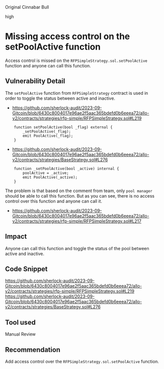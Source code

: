 Original Cinnabar Bull

high

# Missing access control on the setPoolActive function
Access control is missed on the `RFPSimpleStrategy.sol.setPoolActive` function and anyone can call this function.

## Vulnerability Detail
The `setPoolActive` function from `RFPSimpleStrategy` contract is used in order to toggle the status between active and inactive.

- https://github.com/sherlock-audit/2023-09-Gitcoin/blob/6430c8004017e96ae2f5aac365bdefd0b6eeea72/allo-v2/contracts/strategies/rfp-simple/RFPSimpleStrategy.sol#L219
```solidity
    function setPoolActive(bool _flag) external {
        _setPoolActive(_flag);
        emit PoolActive(_flag);
    }
```
- https://github.com/sherlock-audit/2023-09-Gitcoin/blob/6430c8004017e96ae2f5aac365bdefd0b6eeea72/allo-v2/contracts/strategies/BaseStrategy.sol#L276

```solidity
    function _setPoolActive(bool _active) internal {
        poolActive = _active;
        emit PoolActive(_active);
    }

```
The problem is that based on the comment from team, only `pool manager` should be able to call this function. But as you can see, there is no access control over this function and anyone can call it.
- https://github.com/sherlock-audit/2023-09-Gitcoin/blob/6430c8004017e96ae2f5aac365bdefd0b6eeea72/allo-v2/contracts/strategies/rfp-simple/RFPSimpleStrategy.sol#L217

## Impact
Anyone can call this function and toggle the status of the pool between active and inactive.

## Code Snippet
https://github.com/sherlock-audit/2023-09-Gitcoin/blob/6430c8004017e96ae2f5aac365bdefd0b6eeea72/allo-v2/contracts/strategies/rfp-simple/RFPSimpleStrategy.sol#L219
https://github.com/sherlock-audit/2023-09-Gitcoin/blob/6430c8004017e96ae2f5aac365bdefd0b6eeea72/allo-v2/contracts/strategies/BaseStrategy.sol#L276

## Tool used
Manual Review

## Recommendation
Add access control over the `RFPSimpleStrategy.sol.setPoolActive` function.